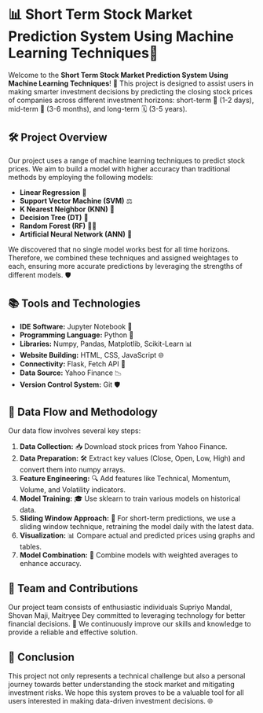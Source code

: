 # 📊 Short Term Stock Market Prediction System Using Machine Learning Techniques🌟

Welcome to the **Short Term Stock Market Prediction System Using Machine Learning Techniques**! 🚀 This project is designed to assist users in making smarter investment decisions by predicting the closing stock prices of companies across different investment horizons: short-term 📅 (1-2 days), mid-term 📆 (3-6 months), and long-term 🗓️ (3-5 years).
<!--
<div>
   <h2 align="center"><img src="./Images/Home Page.png" alt="Screenshot" width="1600" height="500"</h2>
</div>
-->
## 🛠️ Project Overview

Our project uses a range of machine learning techniques to predict stock prices. We aim to build a model with higher accuracy than traditional methods by employing the following models:

- **Linear Regression** 🧮
- **Support Vector Machine (SVM)** ⚖️
- **K Nearest Neighbor (KNN)** 🤝
- **Decision Tree (DT)** 🌳
- **Random Forest (RF)** 🌲🌲
- **Artificial Neural Network (ANN)** 🧠



We discovered that no single model works best for all time horizons. Therefore, we combined these techniques and assigned weightages to each, ensuring more accurate predictions by leveraging the strengths of different models. 🛡️
<!--
<div>
   <h2 align="center"><img src="./Images/Existing Traditional Model.png" alt="Screenshot" width="450" height="300"</h2>
</div>
-->
## 📚 Tools and Technologies

- **IDE Software:** Jupyter Notebook 📒
- **Programming Language:** Python 🐍
- **Libraries:** Numpy, Pandas, Matplotlib, Scikit-Learn 📊
- **Website Building:** HTML, CSS, JavaScript 🌐
- **Connectivity:** Flask, Fetch API 🔧
- **Data Source:** Yahoo Finance 📉
- **Version Control System:** Git 🛡️
<!--
## 📷 Demo
Here's a brief demonstration of the Short Term Stock Market Prediction System in action:

<img align="center" src="./Images/Demo Video.gif" alt="GIF Title" width="1000" height="500">
-->
## 🔄 Data Flow and Methodology

Our data flow involves several key steps:

1. **Data Collection:** 📥 Download stock prices from Yahoo Finance.
2. **Data Preparation:** 🛠️ Extract key values (Close, Open, Low, High) and convert them into numpy arrays.
3. **Feature Engineering:** 🔍 Add features like Technical, Momentum, Volume, and Volatility indicators.
4. **Model Training:** 🎓 Use sklearn to train various models on historical data.
5. **Sliding Window Approach:** 🔄 For short-term predictions, we use a sliding window technique, retraining the model daily with the latest data.
6. **Visualization:** 📊 Compare actual and predicted prices using graphs and tables.
7. **Model Combination:** 🧩 Combine models with weighted averages to enhance accuracy.
<!--
<div>
   <h2 align="center"><img src="./Images/Our Proposed Model.png" alt="Screenshot" width="500" height="350"</h2>
</div>

## 🌟 Visualizations and Insights

Visualizations play a crucial role in our project, helping users understand the prediction accuracy and the performance of various models. 📈 These insights allow users to make better investment decisions.

<div>
   <h2 align="center"><img src="./Images/Graph.png" alt="Screenshot" width="500" height="350"</h2>
   <h2 align="center"><img src="./Images/Table.png" alt="Screenshot" width="500" height="350"</h2>
</div>
-->
## 👥 Team and Contributions

Our project team consists of enthusiastic individuals Supriyo Mandal, Shovan Maji, Maitryee Dey committed to leveraging technology for better financial decisions. 🤝 We continuously improve our skills and knowledge to provide a reliable and effective solution.

## 📝 Conclusion

This project not only represents a technical challenge but also a personal journey towards better understanding the stock market and mitigating investment risks. We hope this system proves to be a valuable tool for all users interested in making data-driven investment decisions. 🌐
